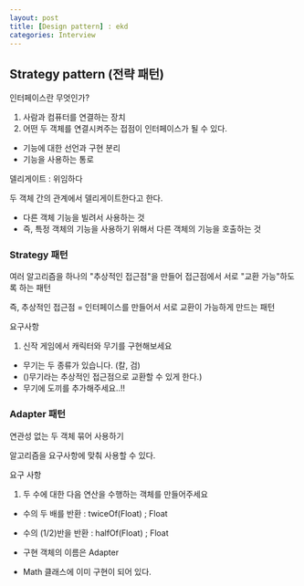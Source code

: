 ```yaml
---
layout: post
title: [Design pattern] : ekd
categories: Interview
---
```


## Strategy pattern (전략 패턴)

인터페이스란 무엇인가?

1. 사람과 컴퓨터를 연결하는 장치
2. 어떤 두 객체를 연결시켜주는 접점이 인터페이스가 될 수 있다.


* 기능에 대한 선언과 구현 분리
* 기능을 사용하는 통로

델리게이트 : 위임하다

두 객체 간의 관계에서 델리게이트한다고 한다.
- 다른 객체 기능을 빌려서 사용하는 것
- 즉, 특정 객체의 기능을 사용하기 위해서 다른 객체의 기능을 호출하는 것

### Strategy 패턴

여러 알고리즘을 하나의 "추상적인 접근점"을 만들어 접근점에서 서로 "교환 가능"하도록 하는 패턴

즉, 추상적인 접근점 = 인터페이스를 만들어서 서로 교환이 가능하게 만드는 패턴

요구사항

1. 신작 게임에서 캐릭터와 무기를 구현해보세요
- 무기는 두 종류가 있습니다. (칼, 검)
- ()무기라는 추상적인 접근점으로 교환할 수 있게 한다.)
- 무기에 도끼를 추가해주세요..!!

### Adapter 패턴

연관성 없는 두 객체 묶어 사용하기

알고리즘을 요구사항에 맞춰 사용할 수 있다.

요구 사항

1. 두 수에 대한 다음 연산을 수행하는 객체를 만들어주세요
 - 수의 두 배를 반환 : twiceOf(Float) ; Float
 - 수의 (1/2)반을 반환 : halfOf(Float) ; Float

- 구현 객체의 이름은 Adapter
- Math 클래스에 이미 구현이 되어 있다.
